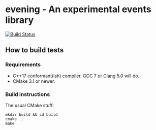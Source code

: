 # evening - An experimental events library

[![Build Status](https://travis-ci.org/snailbaron/evening.svg?branch=master)](https://travis-ci.org/snailbaron/evening)

## How to build tests

### Requirements

* C++17 conformant(ish) compiler. GCC 7 or Clang 5.0 will do.
* CMake 3.1 or newer.

### Build instructions

The usual CMake stuff:
```
mkdir build && cd build
cmake ..
make
```
